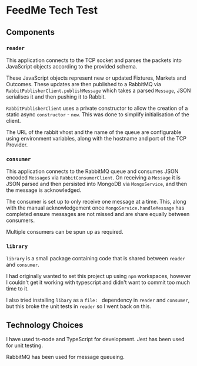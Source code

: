 # FeedMe Tech Test

## Components

### `reader`

This application connects to the TCP socket and parses the packets into JavaScript objects according to the provided schema.

These JavaScript objects represent new or updated Fixtures, Markets and Outcomes. 
These updates are then published to a RabbitMQ via `RabbitPublisherClient.publishMessage` which takes a parsed `Message`, JSON serialises it and then pushing it to Rabbit.

`RabbitPublisherClient` uses a private constructor to allow the creation of a static async `constructor` - `new`. This was done to simplify initialisation of the client.

The URL of the rabbit vhost and the name of the queue are configurable using environment variables, along with the hostname and port of the TCP Provider.

### `consumer`

This application connects to the RabbitMQ queue and consumes JSON encoded `Message`s via `RabbitConsumerClient`.
On receiving a `Message` it is JSON parsed and then persisted into MongoDB via `MongoService`, and then the message is acknowledged.

The consumer is set up to only receive one message at a time. This, along with the manual acknowledgement once `MongoService.handleMessage` has completed ensure messages are not missed and are share equally between consumers.

Multiple consumers can be spun up as required.

### `library`

`library` is a small package containing code that is shared between `reader` and `consumer`. 

I had originally wanted to set this project up using `npm` workspaces, however I couldn't get it working with typescript and didn't want to commit too much time to it.

I also tried installing `libary` as a `file: ` dependency in `reader` and `consumer`, but this broke the unit tests in `reader` so I went back on this.

## Technology Choices

I have used ts-node and TypeScript for development. Jest has been used for unit testing.

RabbitMQ has been used for message queueing.
